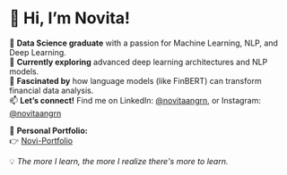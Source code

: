 # 👋 Hi, I’m Novita!  

🔭 **Data Science graduate** with a passion for Machine Learning, NLP, and Deep Learning.  
🌱 **Currently exploring** advanced deep learning architectures and NLP models.  
🧠 **Fascinated by** how language models (like FinBERT) can transform financial data analysis.  
📫 **Let’s connect!** Find me on LinkedIn: [@novitaangrn](https://linkedin.com/in/novitaangrn), or Instagram: [@novitaangrn](https://instagram.com/novitaangrn)  

🧭 **Personal Portfolio:**  
👉 [Novi-Portfolio](https://huggingface.co/spaces/novitaangrn/Novi-Portfolio)


💡 *The more I learn, the more I realize there's more to learn.*  
